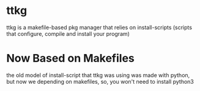 # ttkg
ttkg is a makefile-based pkg manager that relies on install-scripts (scripts that configure, compile and install your program)


# Now Based on Makefiles
the old model of install-script that ttkg was using was made with python, but now we depending on makefiles, so, you won't need to install python3

